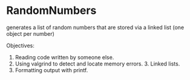# RandomNumbers
generates a list of random numbers that are stored via a linked list (one object per number)

Objectives:
1. Reading code written by someone else.
2. Using valgrind to detect and locate memory errors. 3. Linked lists.
4. Formatting output with printf.
